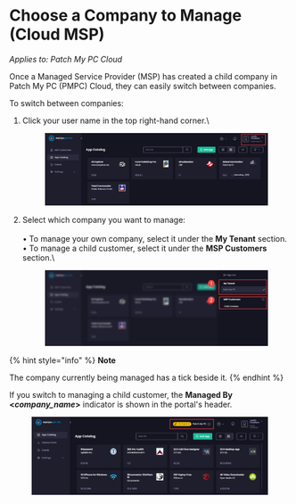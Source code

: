 # Choose a Company to Manage (Cloud MSP)

_Applies to: Patch My PC Cloud_

Once a Managed Service Provider (MSP) has created a child company in Patch My PC (PMPC) Cloud, they can easily switch between companies.

To switch between companies:

1.  Click your user name in the top right-hand corner.\


    <figure><img src="/_images/gitbook/image%20%282091%29.png" alt=""><figcaption></figcaption></figure>


2.  Select which company you want to manage:\
    \
    •  To manage your own company, select it under the **My Tenant** section.\
    •  To manage a child customer, select it under the **MSP Customers** section.\


    <figure><img src="/_images/gitbook/image%20%282092%29.png" alt="Selecting the company you want to manage"><figcaption></figcaption></figure>

{% hint style="info" %}
**Note**

The company currently being managed has a tick beside it.
{% endhint %}

If you switch to managing a child customer, the **Managed By <**_**company\_name**_**>** indicator is shown in the portal's header.

<figure><img src="/_images/gitbook/image%20%282093%29.png" alt="The “Managed By <company_name>” indicator is shown in the portal’s header if you are managing a child customer"><figcaption></figcaption></figure>
